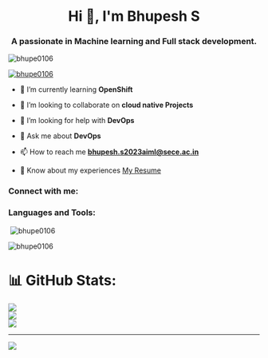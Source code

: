 <h1 align="center">Hi 👋, I'm Bhupesh S</h1>
<h3 align="center">A passionate in Machine learning and Full stack development.</h3>

<p align="left"> <img src="https://komarev.com/ghpvc/?username=bhupe0106&label=Profile%20views&color=0e75b6&style=flat" alt="bhupe0106" /> </p>

<p align="left"> <a href="https://github.com/ryo-ma/github-profile-trophy"><img src="https://github-profile-trophy.vercel.app/?username=bhupe0106" alt="bhupe0106" /></a> </p>

- 🌱 I’m currently learning **OpenShift**

- 👯 I’m looking to collaborate on **cloud native Projects**

- 🤝 I’m looking for help with **DevOps**

- 💬 Ask me about **DevOps**

- 📫 How to reach me **bhupesh.s2023aiml@sece.ac.in**

- 📄 Know about my experiences [My Resume](https://drive.google.com/drive/folders/1RMM3i8nVpksf5M2zvy1Pdf7VsU83H6oj?usp=drive_link)

<h3 align="left">Connect with me:</h3>
<p align="left">
</p>

<h3 align="left">Languages and Tools:</h3>

  
</p>
<p>&nbsp;<img align="center" src="https://github-readme-stats.vercel.app/api?username=bhupe0106&show_icons=true&locale=en" alt="bhupe0106" /></p>

<p><img align="center" src="https://github-readme-streak-stats.herokuapp.com/?user=bhupe0106&" alt="bhupe0106" /></p>


# 📊 GitHub Stats:
![](https://github-readme-stats.vercel.app/api?username=bhupe0106&theme=radical&hide_border=false&include_all_commits=false&count_private=false)<br/>
![](https://nirzak-streak-stats.vercel.app/?user=bhupe0106&theme=radical&hide_border=false)<br/>
![](https://github-readme-stats.vercel.app/api/top-langs/?username=bhupe0106&theme=radical&hide_border=false&include_all_commits=false&count_private=false&layout=compact)

---
[![](https://visitcount.itsvg.in/api?id=bhupe0106&icon=0&color=0)](https://visitcount.itsvg.in)

<!-- Proudly created with GPRM ( https://gprm.itsvg.in ) -->

